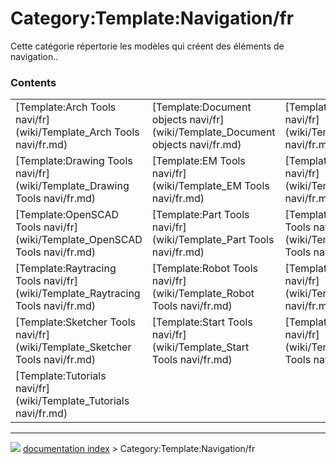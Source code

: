 # Category:Template:Navigation/fr
Cette catégorie répertorie les modèles qui créent des éléments de navigation..

### Contents

|     |     |     |
| --- | --- | --- |
| [Template:Arch Tools navi/fr](wiki/Template_Arch Tools navi/fr.md) | [Template:Document objects navi/fr](wiki/Template_Document objects navi/fr.md) | [Template:Draft Tools navi/fr](wiki/Template_Draft Tools navi/fr.md) |
| [Template:Drawing Tools navi/fr](wiki/Template_Drawing Tools navi/fr.md) | [Template:EM Tools navi/fr](wiki/Template_EM Tools navi/fr.md) | [Template:Interface navi/fr](wiki/Template_Interface navi/fr.md) |
| [Template:OpenSCAD Tools navi/fr](wiki/Template_OpenSCAD Tools navi/fr.md) | [Template:Part Tools navi/fr](wiki/Template_Part Tools navi/fr.md) | [Template:PartDesign Tools navi/fr](wiki/Template_PartDesign Tools navi/fr.md) |
| [Template:Raytracing Tools navi/fr](wiki/Template_Raytracing Tools navi/fr.md) | [Template:Robot Tools navi/fr](wiki/Template_Robot Tools navi/fr.md) | [Template:Ship Tools navi/fr](wiki/Template_Ship Tools navi/fr.md) |
| [Template:Sketcher Tools navi/fr](wiki/Template_Sketcher Tools navi/fr.md) | [Template:Start Tools navi/fr](wiki/Template_Start Tools navi/fr.md) | [Template:TechDraw Tools navi/fr](wiki/Template_TechDraw Tools navi/fr.md) |
| [Template:Tutorials navi/fr](wiki/Template_Tutorials navi/fr.md) |



---
![](images/Right_arrow.png) [documentation index](../README.md) > Category:Template:Navigation/fr
